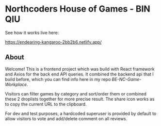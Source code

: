 # Northcoders House of Games - BIN QIU

See how it works live here:

https://endearing-kangaroo-2bb2b6.netlify.app/

## About

Welcome! This is a frontend project which was build with React framework and Axios for the back end API queries. It combined the backend api that I build before, which you can find info here in my repo _BE-NC-Game-Workplace_.

Visitors can filter games by category and sort/order them or combined these 2 droplists together for more precise result. The share icon works as to copy the current URL to the clipboard.

For dev and test purposes, a hardcoded superuser is provided by default to allow visitors to vote and add/delete comment on all reviews.

